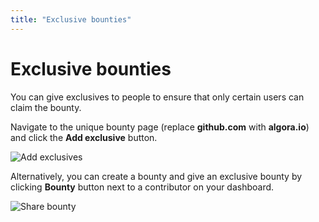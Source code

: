 ```yaml
---
title: "Exclusive bounties"
---
```


# Exclusive bounties

You can give exclusives to people to ensure that only certain users can claim the bounty.

Navigate to the unique bounty page (replace **github.com** with **algora.io**) and click the **Add exclusive** button.

![Add exclusives](/images/docs/add-exclusive.png)

Alternatively, you can create a bounty and give an exclusive bounty by clicking **Bounty** button next to a contributor on your dashboard.

![Share bounty](/images/screenshots/share-bounty-private.png)
